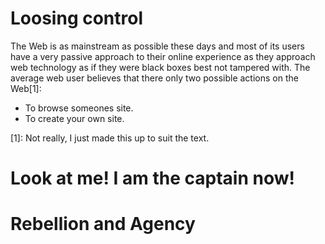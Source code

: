 # Loosing control
The Web is as mainstream as possible these days and most of its users have a very passive approach to their online experience as they approach web technology as if they were black boxes best not tampered with. The average web user believes that there only two possible actions on the Web[1]:

* To browse someones site.
* To create your own site.

[1]: Not really, I just made this up to suit the text.  

# Look at me! I am the captain now!

# Rebellion and Agency